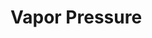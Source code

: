 <div style="float:right;margin:auto"><ebook-button title="Vapor Pressure" link="https://genchem.science.psu.edu/13-3-vapor-pressure"></ebook-button></div>



# Vapor Pressure
